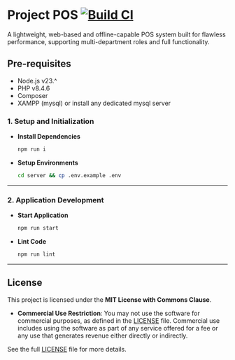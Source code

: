 # Project POS [![Build CI](https://github.com/mrepol742/project-pos/actions/workflows/build.yml/badge.svg)](https://github.com/mrepol742/project-pos/actions/workflows/build.yml)
A lightweight, web-based and offline-capable POS system built for flawless performance, supporting multi-department roles and full functionality.

## Pre-requisites

- Node.js v23.^
- PHP v8.4.6
- Composer
- XAMPP (mysql) or install any dedicated mysql server

### **1. Setup and Initialization**

- **Install Dependencies**  

  ```sh
  npm run i
  ```

- **Setup Environments**  

  ```sh
  cd server && cp .env.example .env
  ```

---

### **2. Application Development**

- **Start Application**  

  ```sh
  npm run start
  ```

- **Lint Code**  

  ```sh
  npm run lint
  ```
---

## License

This project is licensed under the **MIT License with Commons Clause**.

- **Commercial Use Restriction**: You may not use the software for commercial purposes, as defined in the [LICENSE](LICENSE) file. Commercial use includes using the software as part of any service offered for a fee or any use that generates revenue either directly or indirectly.

See the full [LICENSE](LICENSE) file for more details.
